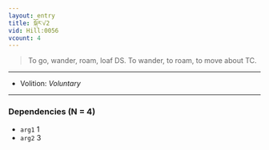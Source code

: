 ```yaml
---
layout: entry
title: སྐོར་√2
vid: Hill:0056
vcount: 4
---
```

> To go, wander, roam, loaf DS\. To wander, to roam, to move about TC\.

---
* Volition: _Voluntary_

---

### Dependencies (N = 4)
* `arg1` 1
* `arg2` 3
